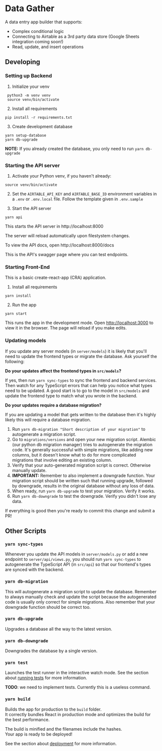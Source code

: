 # Data Gather

A data entry app builder that supports:

- Complex conditional logic
- Connecting to Airtable as a 3rd party data store (Google Sheets integration coming soon!)
- Read, update, and insert operations

## Developing

### Setting up Backend

1. Initialize your venv

```
 python3 -m venv venv
 source venv/bin/activate
```

2. Install all requirements

```
pip install -r requirements.txt
```

3. Create development database

```
yarn setup-database
yarn db-upgrade
```

**NOTE:** If you already created the database, you only need to run `yarn db-upgrade`

### Starting the API server

1. Activate your Python venv, if you haven't already:

```
source venv/bin/activate
```

2. Set the `AIRTABLE_API_KEY` and `AIRTABLE_BASE_ID` environment variables in a `.env` or `.env.local` file. Follow the template given in `.env.sample`

3. Start the API server

```
yarn api
```

This starts the API server in http://localhost:8000

The server will reload automatically upon filestystem changes.

To view the API docs, open http://localhost:8000/docs

This is the API's swagger page where you can test endpoints.

### Starting Front-End

This is a basic create-react-app (CRA) application.

1. Install all requirements

```
yarn install
```

2. Run the app

```
yarn start
```

This runs the app in the development mode. Open [http://localhost:3000](http://localhost:3000) to view it in the browser. The page will reload if you make edits.

### Updating models

If you update any server models (in `server/models`) it is likely that you'll need to update the frontend types or migrate the database. Ask yourself the following:

**Do your updates affect the frontend types in `src/models`?**

If yes, then run `yarn sync-types` to sync the frontend and backend services. Then watch for any TypeScript errors that can help you notice what types need to be updated. A good start is to go to the model in `src/models` and update the frontend type to match what you wrote in the backend.

**Do your updates require a database migration?**

If you are updating a model that gets written to the database then it's highly likely this will require a database migration.

1. Run `yarn db-migration "Short description of your migration"` to autogenerate a migration script.
2. Go to `migrations/versions` and open your new migration script. Alembic (our python db migration manager) tries to autogenerate the migration code. It's generally successful with simple migrations, like adding new columns, but it doesn't know what to do for more complicated migrations that involve editing an existing column.
3. Verify that your auto-generated migration script is correct. Otherwise manually update.
4. **IMPORTANT:** Remember to also implement a downgrade function. Your migration script should be written such that running upgrade, followed by downgrade, results in the original database without any loss of data.
5. When ready, run `yarn db-upgrade` to test your migration. Verify it works.
6. Run `yarn db-downgrade` to test the downgrade. Verify you didn't lose any data.

If everything is good then you're ready to commit this change and submit a PR!

## Other Scripts

### `yarn sync-types`

Whenever you update the API models in `server/models.py` or add a new endpoint to `server/api/views.py`, you should run `yarn sync-types` to autogenerate the TypeScript API (in `src/api`) so that our frontend's types are synced with the backend.

### `yarn db-migration`

This will autogenerate a migration script to update the database. Remember to always manually check and update the script because the autogenerated code is usually only correct for simple migrations. Also remember that your downgrade function should be correct too.

### `yarn db-upgrade`

Upgrades a database all the way to the latest version.

### `yarn db-downgrade`

Downgrades the database by a single version.

### `yarn test`

Launches the test runner in the interactive watch mode. See the section about [running tests](https://facebook.github.io/create-react-app/docs/running-tests) for more information.

**TODO**: we need to implement tests. Currently this is a useless command.

### `yarn build`

Builds the app for production to the `build` folder.\
It correctly bundles React in production mode and optimizes the build for the best performance.

The build is minified and the filenames include the hashes.\
Your app is ready to be deployed!

See the section about [deployment](https://facebook.github.io/create-react-app/docs/deployment) for more information.

